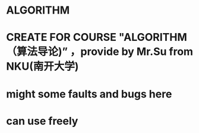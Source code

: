 # ALGORITHM
# CREATE FOR COURSE "ALGORITHM（算法导论)” ，provide by Mr.Su from NKU(南开大学)
# might some faults and bugs here
# can use freely
